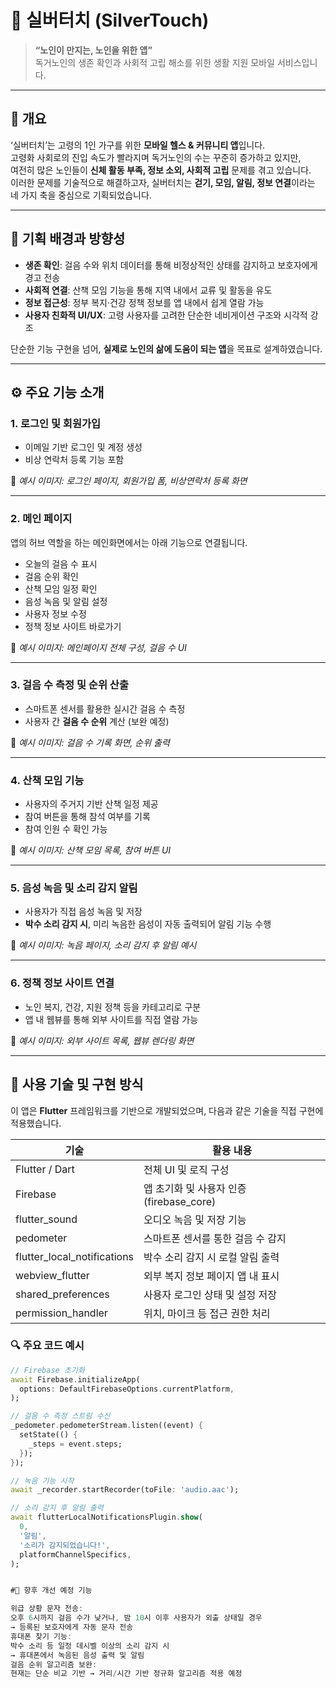 # 🧓 실버터치 (SilverTouch)

> **“노인이 만지는, 노인을 위한 앱”**  
> 독거노인의 생존 확인과 사회적 고립 해소를 위한 생활 지원 모바일 서비스입니다.

---

## 🧭 개요

‘실버터치’는 고령의 1인 가구를 위한 **모바일 헬스 & 커뮤니티 앱**입니다.  
고령화 사회로의 진입 속도가 빨라지며 독거노인의 수는 꾸준히 증가하고 있지만,  
여전히 많은 노인들이 **신체 활동 부족, 정보 소외, 사회적 고립** 문제를 겪고 있습니다.  
이러한 문제를 기술적으로 해결하고자, 실버터치는 **걷기, 모임, 알림, 정보 연결**이라는 네 가지 축을 중심으로 기획되었습니다.

---

## 🎯 기획 배경과 방향성

- **생존 확인**: 걸음 수와 위치 데이터를 통해 비정상적인 상태를 감지하고 보호자에게 경고 전송
- **사회적 연결**: 산책 모임 기능을 통해 지역 내에서 교류 및 활동을 유도
- **정보 접근성**: 정부 복지·건강 정책 정보를 앱 내에서 쉽게 열람 가능
- **사용자 친화적 UI/UX**: 고령 사용자를 고려한 단순한 네비게이션 구조와 시각적 강조

단순한 기능 구현을 넘어, **실제로 노인의 삶에 도움이 되는 앱**을 목표로 설계하였습니다.

---

## ⚙️ 주요 기능 소개

### 1. 로그인 및 회원가입  
- 이메일 기반 로그인 및 계정 생성  
- 비상 연락처 등록 기능 포함

📸 _예시 이미지: 로그인 페이지, 회원가입 폼, 비상연락처 등록 화면_

---

### 2. 메인 페이지  
앱의 허브 역할을 하는 메인화면에서는 아래 기능으로 연결됩니다.
- 오늘의 걸음 수 표시  
- 걸음 순위 확인  
- 산책 모임 일정 확인  
- 음성 녹음 및 알림 설정  
- 사용자 정보 수정  
- 정책 정보 사이트 바로가기

📸 _예시 이미지: 메인페이지 전체 구성, 걸음 수 UI_

---

### 3. 걸음 수 측정 및 순위 산출  
- 스마트폰 센서를 활용한 실시간 걸음 수 측정  
- 사용자 간 **걸음 수 순위** 계산 (보완 예정)

📸 _예시 이미지: 걸음 수 기록 화면, 순위 출력_

---

### 4. 산책 모임 기능  
- 사용자의 주거지 기반 산책 일정 제공  
- 참여 버튼을 통해 참석 여부를 기록  
- 참여 인원 수 확인 가능

📸 _예시 이미지: 산책 모임 목록, 참여 버튼 UI_

---

### 5. 음성 녹음 및 소리 감지 알림  
- 사용자가 직접 음성 녹음 및 저장  
- **박수 소리 감지 시**, 미리 녹음한 음성이 자동 출력되어 알림 기능 수행

📸 _예시 이미지: 녹음 페이지, 소리 감지 후 알림 예시_

---

### 6. 정책 정보 사이트 연결  
- 노인 복지, 건강, 지원 정책 등을 카테고리로 구분  
- 앱 내 웹뷰를 통해 외부 사이트를 직접 열람 가능

📸 _예시 이미지: 외부 사이트 목록, 웹뷰 렌더링 화면_

---

## 🔧 사용 기술 및 구현 방식

이 앱은 **Flutter** 프레임워크를 기반으로 개발되었으며, 다음과 같은 기술을 직접 구현에 적용했습니다.

| 기술 | 활용 내용 |
|------|-----------|
| Flutter / Dart | 전체 UI 및 로직 구성 |
| Firebase | 앱 초기화 및 사용자 인증 (firebase_core) |
| flutter_sound | 오디오 녹음 및 저장 기능 |
| pedometer | 스마트폰 센서를 통한 걸음 수 감지 |
| flutter_local_notifications | 박수 소리 감지 시 로컬 알림 출력 |
| webview_flutter | 외부 복지 정보 페이지 앱 내 표시 |
| shared_preferences | 사용자 로그인 상태 및 설정 저장 |
| permission_handler | 위치, 마이크 등 접근 권한 처리 |

### 🔍 주요 코드 예시

```dart
// Firebase 초기화
await Firebase.initializeApp(
  options: DefaultFirebaseOptions.currentPlatform,
);

// 걸음 수 측정 스트림 수신
_pedometer.pedometerStream.listen((event) {
  setState(() {
    _steps = event.steps;
  });
});

// 녹음 기능 시작
await _recorder.startRecorder(toFile: 'audio.aac');

// 소리 감지 후 알림 출력
await flutterLocalNotificationsPlugin.show(
  0,
  '알림',
  '소리가 감지되었습니다!',
  platformChannelSpecifics,
);


#🔄 향후 개선 예정 기능

위급 상황 문자 전송:
오후 6시까지 걸음 수가 낮거나, 밤 10시 이후 사용자가 외출 상태일 경우
→ 등록된 보호자에게 자동 문자 전송
휴대폰 찾기 기능:
박수 소리 등 일정 데시벨 이상의 소리 감지 시
→ 휴대폰에서 녹음된 음성 출력 및 알림
걸음 순위 알고리즘 보완:
현재는 단순 비교 기반 → 거리/시간 기반 정규화 알고리즘 적용 예정
